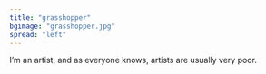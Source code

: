 ```yaml
---
title: "grasshopper"
bgimage: "grasshopper.jpg"
spread: "left" 
---
```


<div id="split" class="txt split">
    <p>I’m an artist, and as everyone knows, artists are usually very poor.</p>
</div>